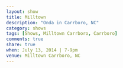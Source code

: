 ```yaml
---
layout: show
title: Milltown
description: "Onda in Carrboro, NC"
category: shows
tags: [Shows, Milltown Carrboro, Carrboro]
comments: true
share: true
when: July 13, 2014 | 7-9pm
venue: Milltown Carrboro, NC
---
```

